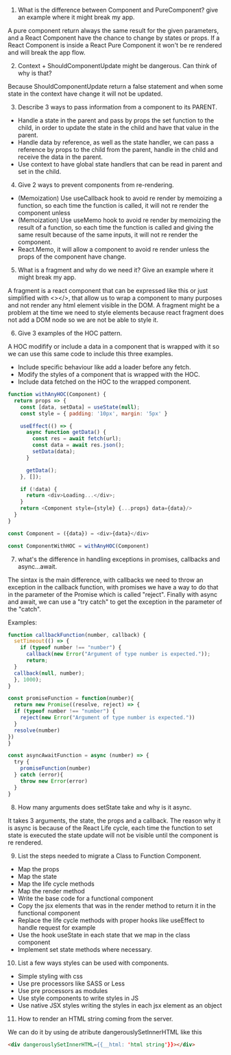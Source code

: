1. What is the difference between Component and PureComponent? give an example where it might break my app.

A pure component return always the same result for the given parameters, and a React Component have the chance to change by states or props. If a React Component is inside a React Pure Component it won't be re rendered and will break the app flow. 


2. Context + ShouldComponentUpdate might be dangerous. Can think of why is
that?

Because ShouldComponentUpdate return a false statement and when some state in the context have change it will not be updated.

3. Describe 3 ways to pass information from a component to its PARENT.

- Handle a state in the parent and pass by props the set function to the child, in order to update the state in the child and have that value in the parent.
- Handle data by reference, as well as the state handler, we can pass a reference by props to the child from the parent, handle in the child and receive the data in the parent.
- Use context to have global state handlers that can be read in parent and set in the child.

4. Give 2 ways to prevent components from re-rendering.

- (Memoization) Use useCallback hook to avoid re render by memoizing a function, so each time the function is called, it will not re render the component unless 
- (Memoization) Use useMemo hook to avoid re render by memoizing the result of a  function, so each time the function is called and giving the same result because of the same inputs, it will not re render the component.
- React.Memo, it will allow a component to avoid re render unless the props of the component have change.

5. What is a fragment and why do we need it? Give an example where it might
break my app.

A fragment is a react component that can be expressed like this <Fragment /> or just simplified with <></>, that allow us to wrap a component to many purposes and not render any html element visible in the DOM. A fragment might be a problem at the time we need to style elements because react fragment does not add a DOM node so we are not be able to style it.

6. Give 3 examples of the HOC pattern.

A HOC modifify or include a data in a component that is wrapped with it so we can use this same code to include this three examples.
- Include specific behaviour like add a loader before any fetch.
- Modify the styles of a component that is wrapped with the HOC.
- Include data fetched on the HOC to the wrapped component.
```js
function withAnyHOC(Component) {
  return props => {
    const [data, setData] = useState(null);
    const style = { padding: '10px', margin: '5px' }

    useEffect(() => {
      async function getData() {
        const res = await fetch(url);
        const data = await res.json();
        setData(data);
      }

      getData();
    }, []);

    if (!data) {
      return <div>Loading...</div>;
    }
    return <Component style={style} {...props} data={data}/>
  }
}

const Component = ({data}) = <div>{data}</div>

const ComponentWithHOC = withAnyHOC(Component)
```

7. what's the difference in handling exceptions in promises, callbacks and
async...await.

The sintax is the main difference, with callbacks we need to throw an exception in the  callback function, with promises we have a way to do that in the parameter of the Promise which is called "reject". Finally with async and await, we can use a "try catch" to get the exception in the parameter of the "catch".

Examples:
```js
function callbackFunction(number, callback) {
  setTimeout(() => {
    if (typeof number !== "number") {
      callback(new Error("Argument of type number is expected."));
      return;
  }
  callback(null, number);
  }, 1000);
}

const promiseFunction = function(number){
  return new Promise((resolve, reject) => {
  if (typeof number !== "number") {
    reject(new Error("Argument of type number is expected."))
  }
  resolve(number)
})
}

const asyncAwaitFunction = async (number) => {
  try {
    promiseFunction(number)
  } catch (error){
    throw new Error(error)
  }
} 

```

8. How many arguments does setState take and why is it async.

It takes 3 arguments, the state, the props and a callback. The reason why it is async is because of the React Life cycle, each time the function to set state is executed the state update will not be visible until the component is re rendered.

9. List the steps needed to migrate a Class to Function Component.

- Map the props
- Map the state
- Map the life cycle methods
- Map the render method
- Write the base code for a functional component
- Copy the jsx elements that was in the render method to return it in the functional component
- Replace the life cycle methods with proper hooks like useEffect to handle request for example
- Use the hook useState in each state that we map in the class component
- Implement set state methods where necessary.

10. List a few ways styles can be used with components.

- Simple styling with css
- Use pre processors like SASS or Less
- Use pre processors as modules
- Use style components to write styles in JS
- Use native JSX styles writing the styles in each jsx element as an object


11. How to render an HTML string coming from the server.

We can do it by using de atribute dangerouslySetInnerHTML like this

```html
<div dangerouslySetInnerHTML={{__html: 'html string'}}></div>
```
